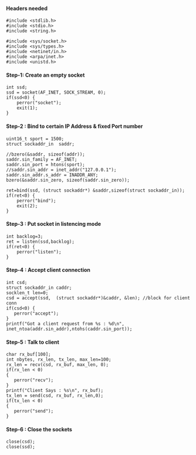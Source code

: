 #### Headers needed
```
#include <stdlib.h>
#include <stdio.h>
#include <string.h>

#include <sys/socket.h>
#include <sys/types.h>
#include <netinet/in.h>
#include <arpa/inet.h>
#include <unistd.h>
```

#### Step-1: Create an empty socket

```
int ssd;	
ssd = socket(AF_INET, SOCK_STREAM, 0);
if(ssd<0) {
	perror("socket");
	exit(1);
}
```

#### Step-2 : Bind to certain IP Address & fixed Port number

```
uint16_t sport = 1500;
struct sockaddr_in  saddr;

//bzero(&saddr, sizeof(addr));
saddr.sin_family = AF_INET;
saddr.sin_port = htons(sport);
//saddr.sin_addr = inet_addr("127.0.0.1");
saddr.sin_addr.s_addr = INADDR_ANY;
bzero(&saddr.sin_zero, sizeof(saddr.sin_zero));

ret=bind(ssd, (struct sockaddr*) &saddr,sizeof(struct sockaddr_in));
if(ret<0) {
	perror("bind");
	exit(2);
}
```
#### Step-3 :  Put socket in listencing mode
```
int backlog=3;
ret = listen(ssd,backlog);
if(ret<0) {
    perror("listen");
}
```

#### Step-4 : Accept client connection
```
int csd;
struct sockaddr_in caddr;
socklen_t len=0;
csd = accept(ssd,  (struct sockaddr*)&caddr, &len); //block for client conn
if(csd<0) {
   perror("accept");
}
printf("Got a client request from %s : %d\n", inet_ntoa(addr.sin_addr),ntohs(caddr.sin_port));
````
#### Step-5 : Talk to client
```
char rx_buf[100];
int nbytes, rx_len, tx_len, max_len=100;
rx_len = recv(csd, rx_buf, max_len, 0); 
if(rx_len < 0)
{
   perror("recv");
}
printf("Client Says : %s\n", rx_buf);
tx_len = send(csd, rx_buf, rx_len,0);
if(tx_len < 0)
{
   perror("send");
}
```

#### Step-6 : Close the sockets
```
close(csd);
close(ssd);
```
